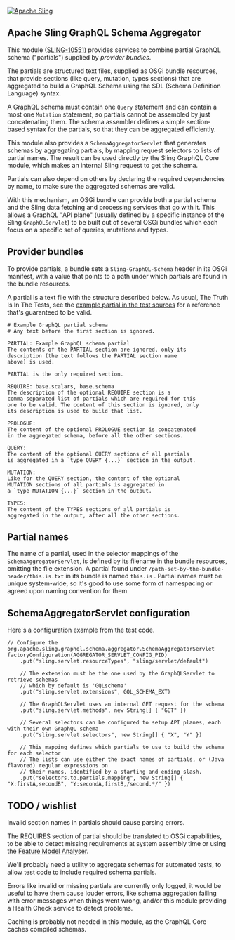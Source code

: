 [![Apache Sling](https://sling.apache.org/res/logos/sling.png)](https://sling.apache.org)

Apache Sling GraphQL Schema Aggregator
----

This module ([SLING-10551](https://issues.apache.org/jira/browse/SLING-10551)) provides services to combine partial GraphQL
schema ("partials") supplied by _provider bundles_.

The partials are structured text files, supplied as OSGi bundle resources, that provide sections (like query,
mutation, types sections) that are aggregated to build a GraphQL Schema using the SDL (Schema 
Definition  Language) syntax.

A GraphQL schema must contain one `Query` statement and can contain a most one `Mutation` statement,
so partials cannot be assembled by just concatenating them. The schema assembler defines a simple
section-based syntax for the partials, so that they can be aggregated efficiently.

This module also provides a `SchemaAggregatorServlet` that generates schemas by aggregating partials, by
mapping request selectors to lists of partial names. The result can be used directly by the Sling GraphQL
Core module, which makes an internal Sling request to get the schema.

Partials can also depend on others by declaring the required dependencies by name, to make sure the
aggregated schemas are valid.

With this mechanism, an OSGi bundle can provide both a partial schema and the Sling data fetching and
processing services that go with it. This allows a GraphQL "API plane" (usually defined by a specific
instance of the Sling `GraphQLServlet`) to be built out of several OSGi bundles which each focus on a
specific set of queries, mutations and types.

## Provider bundles

To provide partials, a bundle sets a `Sling-GraphQL-Schema` header in its OSGi manifest, with a value that
points to a path under which partials are found in the bundle resources.

A partial is a text file with the structure described below. As usual, The Truth Is In The Tests, see
the [example partial in the test sources](./src/test/resources/partials/example.partial.txt) for a
reference that's guaranteed to be valid.

    # Example GraphQL partial schema
    # Any text before the first section is ignored.

    PARTIAL: Example GraphQL schema partial
    The contents of the PARTIAL section are ignored, only its
    description (the text follows the PARTIAL section name
    above) is used.

    PARTIAL is the only required section.

    REQUIRE: base.scalars, base.schema
    The description of the optional REQUIRE section is a
    comma-separated list of partials which are required for this
    one to be valid. The content of this section is ignored, only
    its description is used to build that list.

    PROLOGUE:
    The content of the optional PROLOGUE section is concatenated
    in the aggregated schema, before all the other sections.

    QUERY:
    The content of the optional QUERY sections of all partials
    is aggregated in a `type QUERY {...}` section in the output.

    MUTATION:
    Like for the QUERY section, the content of the optional
    MUTATION sections of all partials is aggregated in
    a `type MUTATION {...}` section in the output.

    TYPES:
    The content of the TYPES sections of all partials is
    aggregated in the output, after all the other sections.

## Partial names

The name of a partial, used in the selector mappings of the
`SchemaAggregatorServlet`, is defined by its filename in the
bundle resources, omitting the file extension. A partial
found under `/path-set-by-the-bundle-header/this.is.txt` in its bundle is named
`this.is` . Partial names must be unique system-wide, so it's
good to use some form of namespacing or agreed upon naming
convention for them.

## SchemaAggregatorServlet configuration
Here's a configuration example from the test code.

    // Configure the org.apache.sling.graphql.schema.aggregator.SchemaAggregatorServlet
    factoryConfiguration(AGGREGATOR_SERVLET_CONFIG_PID)
        .put("sling.servlet.resourceTypes", "sling/servlet/default")

        // The extension must be the one used by the GraphQLServlet to retrieve schemas
        // which by default is 'GQLschema'
        .put("sling.servlet.extensions", GQL_SCHEMA_EXT)

        // The GraphQLServlet uses an internal GET request for the schema
        .put("sling.servlet.methods", new String[] { "GET" })

        // Several selectors can be configured to setup API planes, each with their own GraphQL schema
        .put("sling.servlet.selectors", new String[] { "X", "Y" })

        // This mapping defines which partials to use to build the schema for each selector
        // The lists can use either the exact names of partials, or (Java flavored) regular expressions on
        // their names, identified by a starting and ending slash.
        .put("selectors.to.partials.mapping", new String[] { "X:firstA,secondB", "Y:secondA,firstB,/second.*/" })

## TODO / wishlist
Invalid section names in partials should cause parsing errors.

The REQUIRES section of partial should be translated to OSGi capabilities, to be able to detect
missing requirements at system assembly time or using the
[Feature Model Analyser](https://github.com/apache/sling-org-apache-sling-feature-analyser).

We'll probably need a utility to aggregate schemas for automated tests, to allow test code
to include required schema partials.

Errors like invalid or missing partials are currently only logged, it would be useful to
have them cause louder errors, like schema aggregation failing with error messages when
things went wrong, and/or this module providing a Health Check service to detect problems.

Caching is probably not needed in this module, as the GraphQL Core caches compiled schemas.
